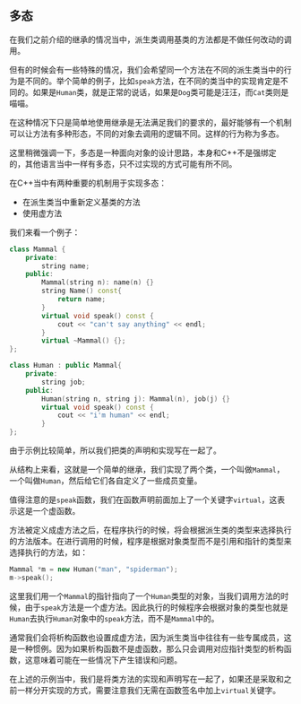 ## 多态



在我们之前介绍的继承的情况当中，派生类调用基类的方法都是不做任何改动的调用。



但有的时候会有一些特殊的情况，我们会希望同一个方法在不同的派生类当中的行为是不同的。举个简单的例子，比如`speak`方法，在不同的类当中的实现肯定是不同的。如果是`Human`类，就是正常的说话，如果是`Dog`类可能是汪汪，而`Cat`类则是喵喵。



在这种情况下只是简单地使用继承是无法满足我们的要求的，最好能够有一个机制可以让方法有多种形态，不同的对象去调用的逻辑不同。这样的行为称为多态。



这里稍微强调一下，多态是一种面向对象的设计思路，本身和C++不是强绑定的，其他语言当中一样有多态，只不过实现的方式可能有所不同。



在C++当中有两种重要的机制用于实现多态：



- 在派生类当中重新定义基类的方法
- 使用虚方法



我们来看一个例子：



```C++
class Mammal {
	private:
		string name;
	public:
		Mammal(string n): name(n) {}
    	string Name() const{
            return name;
        }
		virtual void speak() const {
			cout << "can't say anything" << endl;
		}
    	virtual ~Mammal() {};
};

class Human : public Mammal{
	private:
		string job;
	public:
		Human(string n, string j): Mammal(n), job(j) {}
		virtual void speak() const {
			cout << "i'm human" << endl;
		}
};
```



由于示例比较简单，所以我们把类的声明和实现写在一起了。



从结构上来看，这就是一个简单的继承，我们实现了两个类，一个叫做`Mammal`，一个叫做`Human`，然后给它们各自定义了一些成员变量。



值得注意的是`speak`函数，我们在函数声明前面加上了一个关键字`virtual`，这表示这是一个虚函数。



方法被定义成虚方法之后，在程序执行的时候，将会根据派生类的类型来选择执行的方法版本。在进行调用的时候，程序是根据对象类型而不是引用和指针的类型来选择执行的方法，如：



```C++
Mammal *m = new Human("man", "spiderman");
m->speak();
```



这里我们用一个`Mammal`的指针指向了一个`Human`类型的对象，当我们调用方法的时候，由于`speak`方法是一个虚方法。因此执行的时候程序会根据对象的类型也就是`Human`去执行`Human`对象中的`speak`方法，而不是`Mammal`中的。



通常我们会将析构函数也设置成虚方法，因为派生类当中往往有一些专属成员，这是一种惯例。因为如果析构函数不是虚函数，那么只会调用对应指针类型的析构函数，这意味着可能在一些情况下产生错误和问题。



在上述的示例当中，我们是将类方法的实现和声明写在一起了，如果还是采取和之前一样分开实现的方式，需要注意我们无需在函数签名中加上`virtual`关键字。



